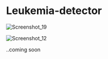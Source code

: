 # Leukemia-detector

![Screenshot_19](https://user-images.githubusercontent.com/71597038/120863405-26fe5a80-c593-11eb-9d0e-331161e1573a.png)

![Screenshot_12](https://user-images.githubusercontent.com/71597038/120863656-92e0c300-c593-11eb-86fe-cefc7a700835.png)

..coming soon
